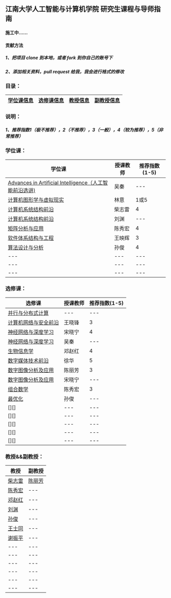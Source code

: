 ## 江南大学人工智能与计算机学院 研究生课程与导师指南
#### 施工中......
#### 贡献方法
##### 1、把项目 clone 到本地，或者 fork 到你自己的账号下
##### 2、添加相关资料，pull request 给我，我会进行格式的修改

### 目录：

|[学位课信息][A] |[选修课信息][B] |[教授信息][JSXX] |[副教授信息][FJSXX] |
|--- |--- |--- |--- |

### 说明：
##### 1、推荐指数1（极不推荐），2（不推荐），3（一般），4（较为推荐），5（非常推荐）

### 学位课：

|学位课 |授课教师 |推荐指数(1-5) |
|--- |--- |--- |
|[Advances in Artificial Intelligence（人工智能前沿选讲)][1] |吴秦 |--- |
|[计算机图形学与虚拟现实][2]|林意 |1或5 |
|[计算机系统结构前沿][3] |柴志雷 |4 |
|[计算机系统结构前沿][4] |刘渊 |--- |
|[矩阵分析与应用][5] |陈秀宏 |4 |
|[软件体系结构与工程][6] |王映辉 |3 |
|[算法设计与分析][7] |孙俊 |4 |
|--- |--- |--- |
|--- |--- |--- |
|--- |--- |--- |

### 选修课：

|选修课 |授课教师 |推荐指数(1-5) |
|--- |--- |--- |
|[并行与分布式计算][50] |--- |--- |
|[计算机网络与安全前沿][51] |王晓锋 |3 |
|[神经网络与深度学习][52] |宋晓宁 |4 |
|[神经网络与深度学习][53] |吴秦 |--- |
|[生物信息学][54] |邓赵红 |4 |
|[数字媒体技术前沿][55] |徐华 |5 |
|[数字图像分析及应用][56] |陈丽芳 |3 |
|[数字图像分析及应用][57] |宋晓宁 |--- |
|[组合数学][58] |陈秀宏 |3 |
|[最优化][ZYH] |孙俊 |--- |
|[][] |--- |--- |
|[][] |--- |--- |
|[][] |--- |--- |
|[][] |--- |--- |
|[][] |--- |--- |

### 教授&&副教授：

|教授 |副教授 |
|--- |--- |
|[柴志雷][CZL] |[陈丽芳][CLF] |
|[陈秀宏][CXH] |--- |
|[邓赵红][DZH] |--- |
|[刘渊][LY] |--- |
|[孙俊][SJ] |--- |
|[王士同][WST] |--- |
|[谢振平][XZP] |--- |
|--- |--- |
|--- |--- |
|--- |--- |
|--- |--- |
|--- |--- |
|--- |--- |


[A]:https://github.com/gcw0618/JNU/blob/main/README.md#%E5%AD%A6%E4%BD%8D%E8%AF%BE
[B]:https://github.com/gcw0618/JNU#%E9%80%89%E4%BF%AE%E8%AF%BE
[1]:https://github.com/gcw0618/JNU/blob/main/Required_Courses/required_course.md#%E8%AF%BE%E7%A8%8Badvances-in-artificial-intelligence%E4%BA%BA%E5%B7%A5%E6%99%BA%E8%83%BD%E5%89%8D%E6%B2%BF%E9%80%89%E8%AE%B2
[2]:https://github.com/gcw0618/JNU/blob/main/Required_Courses/required_course.md#%E8%AF%BE%E7%A8%8B%E8%AE%A1%E7%AE%97%E6%9C%BA%E5%9B%BE%E5%BD%A2%E5%AD%A6%E4%B8%8E%E8%99%9A%E6%8B%9F%E7%8E%B0%E5%AE%9E
[3]:https://github.com/gcw0618/JNU/blob/main/Required_Courses/required_course.md#%E8%AF%BE%E7%A8%8B%E8%AE%A1%E7%AE%97%E6%9C%BA%E7%B3%BB%E7%BB%9F%E7%BB%93%E6%9E%84%E5%89%8D%E6%B2%BF
[4]:https://github.com/gcw0618/JNU/blob/main/Required_Courses/required_course.md#%E8%AF%BE%E7%A8%8B%E8%AE%A1%E7%AE%97%E6%9C%BA%E7%B3%BB%E7%BB%9F%E7%BB%93%E6%9E%84%E5%89%8D%E6%B2%BF-1
[5]:https://github.com/gcw0618/JNU/blob/main/Required_Courses/required_course.md#%E8%AF%BE%E7%A8%8B%E7%9F%A9%E9%98%B5%E5%88%86%E6%9E%90%E4%B8%8E%E5%BA%94%E7%94%A8
[6]:https://github.com/gcw0618/JNU/blob/main/Required_Courses/required_course.md#%E8%AF%BE%E7%A8%8B%E8%BD%AF%E4%BB%B6%E4%BD%93%E7%B3%BB%E7%BB%93%E6%9E%84%E4%B8%8E%E5%B7%A5%E7%A8%8B
[7]:https://github.com/gcw0618/JNU/blob/main/Required_Courses/required_course.md#%E8%AF%BE%E7%A8%8B%E7%AE%97%E6%B3%95%E8%AE%BE%E8%AE%A1%E4%B8%8E%E5%88%86%E6%9E%90
[50]:https://github.com/gcw0618/JNU/blob/main/Optional_Courses/optional_course.md#%E8%AF%BE%E7%A8%8B%E5%B9%B6%E8%A1%8C%E4%B8%8E%E5%88%86%E5%B8%83%E5%BC%8F%E8%AE%A1%E7%AE%97
[51]:https://github.com/gcw0618/JNU/blob/main/Optional_Courses/optional_course.md#%E8%AF%BE%E7%A8%8B%E8%AE%A1%E7%AE%97%E6%9C%BA%E7%BD%91%E7%BB%9C%E4%B8%8E%E5%AE%89%E5%85%A8%E5%89%8D%E6%B2%BF
[52]:https://github.com/gcw0618/JNU/blob/main/Optional_Courses/optional_course.md#%E8%AF%BE%E7%A8%8B%E7%A5%9E%E7%BB%8F%E7%BD%91%E7%BB%9C%E4%B8%8E%E6%B7%B1%E5%BA%A6%E5%AD%A6%E4%B9%A0
[53]:https://github.com/gcw0618/JNU/blob/main/Optional_Courses/optional_course.md#%E8%AF%BE%E7%A8%8B%E7%A5%9E%E7%BB%8F%E7%BD%91%E7%BB%9C%E4%B8%8E%E6%B7%B1%E5%BA%A6%E5%AD%A6%E4%B9%A0-1
[54]:https://github.com/gcw0618/JNU/blob/main/Optional_Courses/optional_course.md#%E8%AF%BE%E7%A8%8B%E7%94%9F%E7%89%A9%E4%BF%A1%E6%81%AF%E5%AD%A6
[55]:https://github.com/gcw0618/JNU/blob/main/Optional_Courses/optional_course.md#%E8%AF%BE%E7%A8%8B%E6%95%B0%E5%AD%97%E5%AA%92%E4%BD%93%E6%8A%80%E6%9C%AF%E5%89%8D%E6%B2%BF
[56]:https://github.com/gcw0618/JNU/blob/main/Optional_Courses/optional_course.md#%E8%AF%BE%E7%A8%8B%E6%95%B0%E5%AD%97%E5%9B%BE%E5%83%8F%E5%88%86%E6%9E%90%E5%8F%8A%E5%BA%94%E7%94%A8
[57]:https://github.com/gcw0618/JNU/blob/main/Optional_Courses/optional_course.md#%E8%AF%BE%E7%A8%8B%E6%95%B0%E5%AD%97%E5%9B%BE%E5%83%8F%E5%88%86%E6%9E%90%E5%8F%8A%E5%BA%94%E7%94%A8-1
[58]:https://github.com/gcw0618/JNU/blob/main/Optional_Courses/optional_course.md#%E8%AF%BE%E7%A8%8B%E7%BB%84%E5%90%88%E6%95%B0%E5%AD%A6
[ZYH]:https://github.com/gcw0618/JNU/blob/main/Optional_Courses/optional_course.md#%E8%AF%BE%E7%A8%8B%E6%9C%80%E4%BC%98%E5%8C%96
[JSXX]:https://github.com/gcw0618/JNU#%E6%95%99%E6%8E%88%E5%89%AF%E6%95%99%E6%8E%88
[FJSXX]:https://github.com/gcw0618/JNU#%E6%95%99%E6%8E%88%E5%89%AF%E6%95%99%E6%8E%88
[CZL]:https://github.com/gcw0618/JNU/blob/main/Supervisor.md#%E6%9F%B4%E5%BF%97%E9%9B%B7
[CXH]:https://github.com/gcw0618/JNU/blob/main/Supervisor.md#%E9%99%88%E7%A7%80%E5%AE%8F
[DZH]:https://github.com/gcw0618/JNU/blob/main/Supervisor.md#%E9%82%93%E8%B5%B5%E7%BA%A2
[LY]:https://github.com/gcw0618/JNU/blob/main/Supervisor.md#%E5%88%98%E6%B8%8A
[SJ]:https://github.com/gcw0618/JNU/blob/main/Supervisor.md#%E5%AD%99%E4%BF%8A
[WST]:https://github.com/gcw0618/JNU/blob/main/Supervisor.md#%E7%8E%8B%E5%A3%AB%E5%90%8C
[XZP]:https://github.com/gcw0618/JNU/blob/main/Supervisor.md#%E8%B0%A2%E6%8C%AF%E5%B9%B3
[CLF]:https://github.com/gcw0618/JNU/blob/main/Supervisor.md#%E9%99%88%E4%B8%BD%E8%8A%B3
